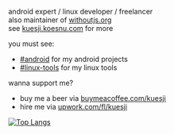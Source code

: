 android expert / linux developer / freelancer </br>
also maintainer of [withoutjs.org](https://withoutjs.org) </br>
see [kuesji.koesnu.com](https://kuesji.com) for more

you must see:
- [#android](https://github.com/kuesji/kuesji/blob/master/android.md) for my android projects
- [#linux-tools](https://github.com/kuesji/kuesji/blob/master/linux-tools.md) for my linux tools

wanna support me?
- buy me a beer via [buymeacoffee.com/kuesji](https://buymeabeer.com/kuesji)
- hire me via [upwork.com/fl/kuesji](https://www.upwork.com/fl/kuesji)

[![Top Langs](https://github-readme-stats.vercel.app/api/top-langs/?username=kuesji&layout=compact)](https://github.com/kuesji/github-readme-stats)
